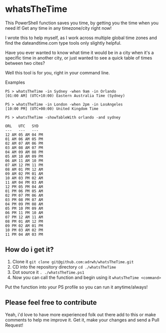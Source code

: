 #  whatsTheTime

This PowerShell function saves you time, by getting you the time when you need it!  Get any time in any timezone/city right now!

I wrote this to help myself, as I work across multiple global time zones and find the dateandtime.com type tools only slightly helpful.

Have you ever wanted to know what time it would be in a city when it's a specific time in another city, or just wanted to see a quick table of times between two cites?

Well this tool is for you, right in your command line.

Examples

```
PS > whatsTheTime -in Sydney -when 9am -in Orlando
[01:00 AM] (UTC+10:00) Eastern Australia Time (Sydney)
```

```
PS > whatsTheTime -in London -when 2pm -in LosAngeles
[10:00 PM] (UTC+00:00) United Kingdom Time
```

```
PS > whatsTheTime -showTableWith orlando -and sydney

ORL   UTC   SYD
---   ---   ---
12 AM 05 AM 04 PM
01 AM 06 AM 05 PM
02 AM 07 AM 06 PM
03 AM 08 AM 07 PM
04 AM 09 AM 08 PM
05 AM 10 AM 09 PM
06 AM 11 AM 10 PM
07 AM 12 PM 11 PM
08 AM 01 PM 12 AM
09 AM 02 PM 01 AM
10 AM 03 PM 02 AM
11 AM 04 PM 03 AM
12 PM 05 PM 04 AM
01 PM 06 PM 05 AM
02 PM 07 PM 06 AM
03 PM 08 PM 07 AM
04 PM 09 PM 08 AM
05 PM 10 PM 09 AM
06 PM 11 PM 10 AM
07 PM 12 AM 11 AM
08 PM 01 AM 12 PM
09 PM 02 AM 01 PM
10 PM 03 AM 02 PM
11 PM 04 AM 03 PM
```

## How do i get it?
1. Clone it `git clone git@github.com:adrwh/whatsTheTime.git`
2. CD into the repository directory `cd ./whatsTheTime`
3. Dot source it `. ./whatsTheTime.ps1`
4. Now you can call the function and begin using it `whatsTheTime <command>`

Put the function into your PS profile so you can run it anytime/always!


## Please feel free to contribute
Yeah, i'd love to have more experienced folk out there add to this or make comments to help me improve it.  Get it, make your changes and send a Pull Request!